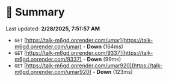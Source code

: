 # 📖 Summary
Last updated: **2/28/2025, 7:51:57 AM**

- `GET` [https://talk-m6gd.onrender.com/umar](https://talk-m6gd.onrender.com/umar) - **Down** (164ms)
- `GET` [https://talk-m6gd.onrender.com/9337](https://talk-m6gd.onrender.com/9337) - **Down** (99ms)
- `GET` [https://talk-m6gd.onrender.com/umar920](https://talk-m6gd.onrender.com/umar920) - **Down** (123ms)

